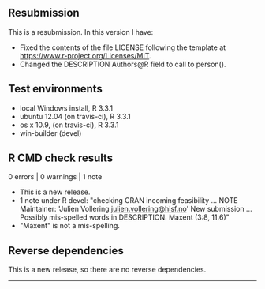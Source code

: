 ## Resubmission
This is a resubmission. In this version I have:
* Fixed the contents of the file LICENSE following the template at https://www.r-project.org/Licenses/MIT.
* Changed the DESCRIPTION Authors@R field to call to person().

## Test environments
* local Windows install, R 3.3.1
* ubuntu 12.04 (on travis-ci), R 3.3.1
* os x 10.9, (on travis-ci), R 3.3.1
* win-builder (devel)

## R CMD check results

0 errors | 0 warnings | 1 note

* This is a new release.
* 1 note under R devel: 
    "checking CRAN incoming feasibility ... NOTE
    Maintainer: 'Julien Vollering <julien.vollering@hisf.no>'
    New submission
    ...
    Possibly mis-spelled words in DESCRIPTION:
    Maxent (3:8, 11:6)"
* "Maxent" is not a mis-spelling.

## Reverse dependencies

This is a new release, so there are no reverse dependencies.

---
